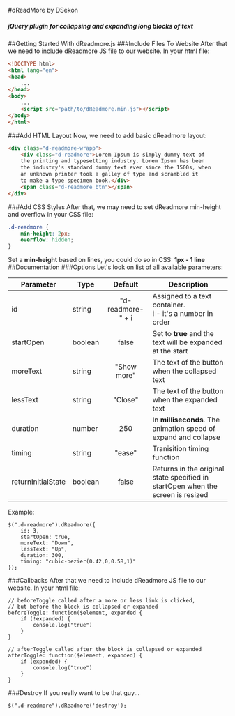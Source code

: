 #dReadMore by DSekon
##### jQuery plugin for collapsing and expanding long blocks of text
##Getting Started With dReadmore.js
###Include Files To Website
After that we need to include dReadmore JS file to our website. In your html file:
```html
<!DOCTYPE html>
<html lang="en">
<head>
    ...
</head>
<body>
    ...
    <script src="path/to/dReadmore.min.js"></script>
</body>
</html>
```
###Add HTML Layout
Now, we need to add basic dReadmore layout:
```html
<div class="d-readmore-wrapp">
    <div class="d-readmore">Lorem Ipsum is simply dummy text of
    the printing and typesetting industry. Lorem Ipsum has been
    the industry's standard dummy text ever since the 1500s, when
    an unknown printer took a galley of type and scrambled it
    to make a type specimen book.</div>
    <span class="d-readmore_btn"></span>
</div>
```

###Add CSS Styles
After that, we may need to set dReadmore min-height and overflow in your CSS file:
```css
.d-readmore {
    min-height: 2px;
    overflow: hidden;
}
```
Set a **min-height** based on lines, you could do so in CSS: **1px - 1 line**
##Documentation
###Options
Let's look on list of all available parameters:

| Parameter | Type | Default | Description |
| ------------- | ------------- | :-------------: | ------------- |
| id | string | "d-readmore-" + i | Assigned to a text container.<br />i - it's a number in order |
| startOpen | boolean | false | Set to <b>true</b> and the text will be expanded at the start |
| moreText | string | "Show more" | The text of the button when the collapsed text |
| lessText | string | "Close" | The text of the button when the expanded text |
| duration | number | 250 | In <b>milliseconds</b>. The animation speed of expand and collapse |
| timing | string | "ease" | Tranisition timing function |
| returnInitialState | boolean | false | Returns in the original state specified in startOpen when the screen is resized |

Example:

    $(".d-readmore").dReadmore({
        id: 3,
        startOpen: true,
        moreText: "Down",
        lessText: "Up",
        duration: 300,
        timing: "cubic-bezier(0.42,0,0.58,1)"
    });

###Callbacks
After that we need to include dReadmore JS file to our website. In your html file:

    // beforeToggle called after a more or less link is clicked, 
    // but before the block is collapsed or expanded
    beforeToggle: function($element, expanded {
        if (!expanded) {
            console.log("true")
        }
    }
    
    // afterToggle called after the block is collapsed or expanded
    afterToggle: function($element, expanded) {
        if (expanded) {
            console.log("true")
        }
    }
###Destroy
If you really want to be that guy...

    $(".d-readmore").dReadmore('destroy');
